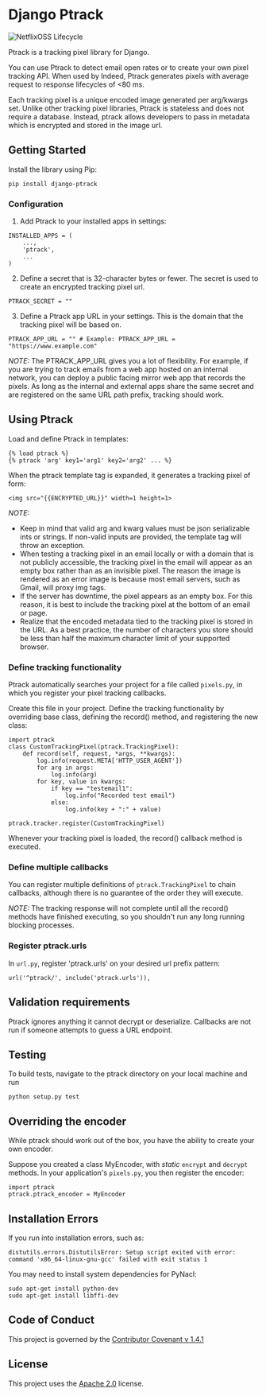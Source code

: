 # Django Ptrack

![NetflixOSS Lifecycle](https://img.shields.io/osslifecycle/indeedeng/django-ptrack.svg)

Ptrack is a tracking pixel library for Django.

You can use Ptrack to detect email open rates or to create your own pixel tracking API.
When used by Indeed, Ptrack generates pixels with average request to response lifecycles of <80 ms.

Each tracking pixel is a unique encoded image generated per arg/kwargs set.
Unlike other tracking pixel libraries, Ptrack is stateless and does not require a database.
Instead, ptrack allows developers to pass in metadata which is encrypted and stored in the image url.

## Getting Started
Install the library using Pip:
```
pip install django-ptrack
```

### Configuration
1. Add Ptrack to your installed apps in settings:
```
INSTALLED_APPS = (
    ...,
    'ptrack',
    ...
)
```

2. Define a secret that is 32-character bytes or fewer.
The secret is used to create an encrypted tracking pixel url.
```
PTRACK_SECRET = ""
```

3.  Define a Ptrack app URL in your settings. This is the domain that the tracking pixel will be based on.
```
PTRACK_APP_URL = "" # Example: PTRACK_APP_URL = "https://www.example.com"
```

*NOTE:* The PTRACK_APP_URL gives you a lot of flexibility.
For example, if you are trying to track emails from a web app hosted on an internal network, you can deploy a public facing mirror web app that records the pixels.
As long as the internal and external apps share the same secret and are registered on the same URL path prefix, tracking should work.



## Using Ptrack
Load and define Ptrack in templates:
```
{% load ptrack %}
{% ptrack 'arg' key1='arg1' key2='arg2' ... %}
```

When the ptrack template tag is expanded, it generates a tracking pixel of form:
```
<img src="{{ENCRYPTED_URL}}" width=1 height=1>
```

*NOTE:*
* Keep in mind that valid arg and kwarg values must be json serializable ints or strings.
If non-valid inputs are provided, the template tag will throw an exception.
* When testing a tracking pixel in an email locally or with a domain that is not publicly accessible, the tracking pixel in the email will appear as an empty box rather than as an invisible pixel.
The reason the image is rendered as an error image is because most email servers, such as Gmail, will proxy img tags.
* If the server has downtime, the pixel appears as an empty box.
For this reason, it is best to include the tracking pixel at the bottom of an email or page.
* Realize that the encoded metadata tied to the tracking pixel is stored in the URL.
As a best practice, the number of characters you store should be less than half the maximum character limit of your supported browser.


### Define tracking functionality
Ptrack automatically searches your project for a file called `pixels.py`, in which you register your pixel tracking callbacks.

Create this file in your project.
Define the tracking functionality by overriding base class, defining the record() method, and registering the new class:
```
import ptrack
class CustomTrackingPixel(ptrack.TrackingPixel):
    def record(self, request, *args, **kwargs):
        log.info(request.META['HTTP_USER_AGENT'])
        for arg in args:
            log.info(arg)
        for key, value in kwargs:
            if key == "testemail1":
                log.info("Recorded test email")
            else:
                log.info(key + ":" + value)

ptrack.tracker.register(CustomTrackingPixel)
```

Whenever your tracking pixel is loaded, the record() callback method is executed.

### Define multiple callbacks
You can register multiple definitions of `ptrack.TrackingPixel` to chain callbacks, although there is no guarantee of the order they will execute.

*NOTE:* The tracking response will not complete until all the record() methods have finished executing, so you shouldn't run any long running blocking processes.

### Register ptrack.urls
In `url.py`, register 'ptrack.urls' on your desired url prefix pattern:
```
url('^ptrack/', include('ptrack.urls')),
```

## Validation requirements
Ptrack ignores anything it cannot decrypt or deserialize.
Callbacks are not run if someone attempts to guess a URL endpoint.


## Testing
To build tests, navigate to the ptrack directory on your local machine and run
```
python setup.py test
```

## Overriding the encoder
While ptrack should work out of the box, you have the ability to create your own encoder.

Suppose you created a class MyEncoder, with _static_ `encrypt` and `decrypt` methods.
In your application's `pixels.py`, you then register the encoder:
```
import ptrack
ptrack.ptrack_encoder = MyEncoder
```

## Installation Errors
If you run into installation errors, such as:
```
distutils.errors.DistutilsError: Setup script exited with error: command 'x86_64-linux-gnu-gcc' failed with exit status 1
```

You may need to install system dependencies for PyNacl:
```
sudo apt-get install python-dev
sudo apt-get install libffi-dev
```

## Code of Conduct
This project is governed by the [Contributor Covenant v 1.4.1](CODE_OF_CONDUCT.md)

## License
This project uses the [Apache 2.0](LICENSE.txt) license.
